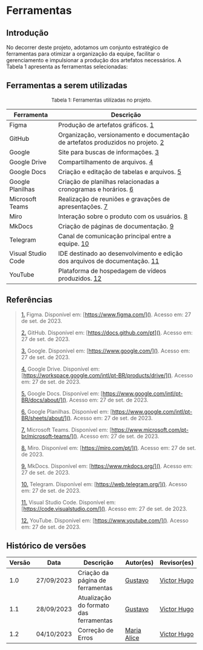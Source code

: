 # Ferramentas



## Introdução

<p>No decorrer deste projeto, adotamos um conjunto estratégico de ferramentas para otimizar a organização da equipe, facilitar o gerenciamento e impulsionar a produção dos artefatos necessários. A Tabela 1 apresenta as ferramentas selecionadas:</p>



## Ferramentas a serem utilizadas

<font size="2"><p style="text-align: center">Tabela 1: Ferramentas utilizadas no projeto.</p></font>
<center>

| Ferramenta         | Descrição                                                                                                         |
| ------------------ | ----------------------------------------------------------------------------------------------------------------- |
| Figma              | Produção de artefatos gráficos. <a id="anchor_1" href="#FRM1">1</a>                                               |
| GitHub             | Organização, versionamento e documentação de artefatos produzidos no projeto. <a id="anchor_2" href="#FRM2">2</a> |
| Google             | Site para buscas de informações. <a id="anchor_3" href="#FRM3">3</a>                                              |
| Google Drive       | Compartilhamento de arquivos. <a id="anchor_4" href="#FRM4">4</a>                                                 |
| Google Docs        | Criação e editação de tabelas e arquivos. <a id="anchor_5" href="#FRM5">5</a>                                     |
| Google Planilhas   | Criação de planilhas relacionadas a cronogramas e horários. <a id="anchor_6" href="#FRM6">6</a>                   |
| Microsoft Teams    | Realização de reuniões e gravações de apresentações. <a id="anchor_7" href="#FRM7">7</a>                          |
| Miro               | Interação sobre o produto com os usuários. <a id="anchor_8" href="#FRM8">8</a>                                    |
| MkDocs             | Criação de páginas de documentação. <a id="anchor_9" href="#FRM9">9</a>                                           |
| Telegram           | Canal de comunicação principal entre a equipe. <a id="anchor_10" href="#FRM10">10</a>                             |
| Visual Studio Code | IDE destinado ao desenvolvimento e edição dos arquivos de documentação. <a id="anchor_11" href="#FRM11">11</a>    |
| YouTube            | Plataforma de hospedagem de vídeos produzidos. <a id="anchor_12" href="#FRM12">12</a>                             |


</center>



## Referências 

> <a id="FRM3" href="#anchor_1">1.</a> Figma. Disponível em: [https://www.figma.com/](). Acesso em: 27 de set. de 2023.
>
> <a id="FRM1" href="#anchor_2">2.</a> GitHub. Disponível em: [https://docs.github.com/pt](). Acesso em: 27 de set. de 2023.
>
> <a id="FRM8" href="#anchor_3">3.</a> Google. Disponível em: [https://www.google.com/](). Acesso em: 27 de set. de 2023.
>
> <a id="FRM10" href="#anchor_4">4.</a> Google Drive. Disponível em: [https://workspace.google.com/intl/pt-BR/products/drive/](). Acesso em: 27 de set. de 2023.
>
> <a id="FRM9" href="#anchor_5">5.</a> Google Docs. Disponível em: [https://www.google.com/intl/pt-BR/docs/about/](). Acesso em: 27 de set. de 2023.
>
> <a id="FRM8" href="#anchor_6">6.</a> Google Planilhas. Disponível em: [https://www.google.com/intl/pt-BR/sheets/about/](). Acesso em: 27 de set. de 2023.
>
> <a id="FRM2" href="#anchor_7">7.</a> Microsoft Teams. Disponível em: [https://www.microsoft.com/pt-br/microsoft-teams/](). Acesso em: 27 de set. de 2023.
>
> <a id="FRM13" href="#anchor_8">8.</a> Miro. Disponível em: [https://miro.com/pt/](). Acesso em: 27 de set. de 2023.
>
> <a id="FRM4" href="#anchor_9">9.</a> MkDocs. Disponível em: [https://www.mkdocs.org/](). Acesso em: 27 de set. de 2023.
>
> <a id="FRM11" href="#anchor_10">10.</a> Telegram. Disponível em: [https://web.telegram.org/](). Acesso em: 27 de set. de 2023.
>
> <a id="FRM5" href="#anchor 11">11.</a> Visual Studio Code. Disponível em: [https://code.visualstudio.com/](). Acesso em: 27 de set. de 2023.
>
> <a id="FRM7" href="#anchor_12">12.</a> YouTube. Disponível em: [https://www.youtube.com/](). Acesso em: 27 de set. de 2023.



## Histórico de versões

| Versão |    Data    | Descrição                              | Autor(es)                                | Revisor(es)                                    |
| ------ | :--------: | -------------------------------------- | ---------------------------------------- | ---------------------------------------------- |
| 1.0    | 27/09/2023 | Criação da página de ferramentas       | [Gustavo](https://github.com/gustavofbs) | [Victor Hugo](https://github.com/ViictorHugoo) |
| 1.1    | 28/09/2023 | Atualização do formato das ferramentas | [Gustavo](https://github.com/gustavofbs) | [Victor Hugo](https://github.com/ViictorHugoo) |
| 1.2    | 04/10/2023 | Correção de Erros        | [Maria Alice](https://github.com/Maliz30) | [Victor Hugo](https://github.com/ViictorHugoo)|

